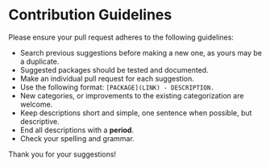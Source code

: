 # Contribution Guidelines

Please ensure your pull request adheres to the following guidelines:

-   Search previous suggestions before making a new one, as yours may be a duplicate.
-   Suggested packages should be tested and documented.
-   Make an individual pull request for each suggestion.
-   Use the following format:  `[PACKAGE](LINK) - DESCRIPTION.`
-   New categories, or improvements to the existing categorization are welcome.
-   Keep descriptions short and simple, one sentence when possible, but descriptive.
-   End all descriptions with a **period**.
-   Check your spelling and grammar.



Thank you for your suggestions!
<!--stackedit_data:
eyJoaXN0b3J5IjpbMTA0NzUwNTQ1OV19
-->